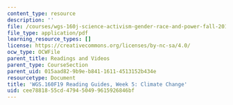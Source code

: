 ```yaml
---
content_type: resource
description: ''
file: /courses/wgs-160j-science-activism-gender-race-and-power-fall-2019/cee7881855cd479450499615926846bf_MITWGS_160F19_Wk5ReadingGuide.pdf
file_type: application/pdf
learning_resource_types: []
license: https://creativecommons.org/licenses/by-nc-sa/4.0/
ocw_type: OCWFile
parent_title: Readings and Videos
parent_type: CourseSection
parent_uid: 015aad82-9b9e-b841-1611-4513152b434e
resourcetype: Document
title: 'WGS.160F19 Reading Guides, Week 5: Climate Change'
uid: cee78818-55cd-4794-5049-9615926846bf
---
```

